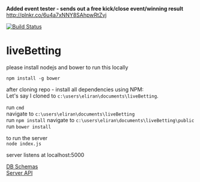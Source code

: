 **Added event tester - sends out a free kick/close event/winning result**  
http://plnkr.co/6u4a7xNNY8SAhpwRtZvj


[![Build Status](https://magnum.travis-ci.com/elirankon/liveBetting.svg?token=bZxyqWWnxqvoiWDwh2yz&branch=master)](https://magnum.travis-ci.com/elirankon/liveBetting)

# liveBetting

please install nodejs and bower to run this locally

```
npm install -g bower
```

after cloning repo - install all dependencies using NPM:  
Let's say I cloned to `c:\users\eliran\documents\liveBetting`.  

run `cmd`  
navigate to `c:\users\eliran\documents\liveBetting`  
run `npm install`
navigate to `c:\users\eliran\documents\liveBetting\public`  
run `bower install`


to run the server  
`node index.js`

server listens at localhost:5000

[DB Schemas](https://github.com/elirankon/liveBetting/wiki/DB-Schemas)  
[Server API](https://github.com/elirankon/liveBetting/wiki/Server-API)
